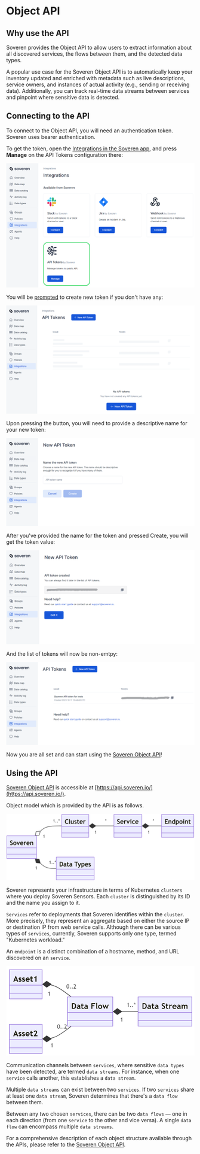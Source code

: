 # Object API

## Why use the API

Soveren provides the Object API to allow users to extract information about all discovered services, the flows between them, and the detected data types.

A popular use case for the Soveren Object API is to automatically keep your inventory updated and enriched with metadata such as live descriptions, service owners, and instances of actual activity (e.g., sending or receiving data). Additionally, you can track real-time data streams between services and pinpoint where sensitive data is detected.

## Connecting to the API

To connect to the Object API, you will need an authentication token. Soveren uses bearer authentication.

To get the token, open the [Integrations in the Soveren app](https://app.soveren.io/integrations/), and press **Manage** on the API Tokens configuration there:

![API Tokens in Integration](../../img/integration/integrations-list-api.png "API Tokens in Integration")

You will be [prompted](https://app.soveren.io/integrations/external-api/) to create new token if you don't have any:

![API Token configuration](../../img/integration/api-config-empty.png "API Token configuration")

Upon pressing the button, you will need to provide a descriptive name for your new token:

![API Token name](../../img/integration/api-config-token-name.png "API Token name")

After you've provided the name for the token and pressed Create, you will get the token value:

![API Token value](../../img/integration/api-config-token-created.png "API Token value")

And the list of tokens will now be non-emtpy:

![API Token list](../../img/integration/api-config-token-list.png "API Token list")

Now you are all set and can start using the [Soveren Object API](../ref/)!

## Using the API

[Soveren Object API](../ref/) is accessible at [https://api.soveren.io/](https://api.soveren.io/).

Object model which is provided by the API is as follows.

![Soveren API object model](../../img/integration/api-logic-object-model.png "Soveren API object model")

Soveren represents your infrastructure in terms of Kubernetes `clusters` where you deploy Soveren Sensors. Each `cluster` is distinguished by its ID and the name you assign to it.

`Services` refer to deployments that Soveren identifies within the `cluster`. More precisely, they represent an aggregate based on either the source IP or destination IP from web service calls. Although there can be various types of `services`, currently, Soveren supports only one type, termed "Kubernetes workload."

An `endpoint` is a distinct combination of a hostname, method, and URL discovered on an `service`.

![Soveren API object model: data flow](../../img/integration/api-logic-data-flow.png "Soveren API object model: data flow")

Communication channels between `services`, where sensitive `data types` have been detected, are termed `data streams`. For instance, when one `service` calls another, this establishes a `data stream`.

Multiple `data streams` can exist between two `services`. If two `services` share at least one `data stream`, Soveren determines that there's a `data flow` between them.

Between any two chosen `services`, there can be two `data flows` — one in each direction (from one `service` to the other and vice versa). A single `data flow` can encompass multiple `data streams`.

For a comprehensive description of each object structure available through the APIs, please refer to the [Soveren Object API](../ref/).